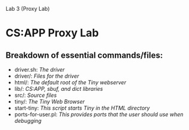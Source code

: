 Lab 3 (Proxy Lab)
# CS:APP Proxy Lab

## Breakdown of essential commands/files:
- driver.sh: *The driver*
- driver/: *Files for the driver*
- html/: *The default root of the Tiny webserver*
- lib/: *CS:APP, sbuf, and dict libraries*
- src/: *Source files*
- tiny/: *The Tiny Web Browser*
- start-tiny: *This script starts Tiny in the HTML directory*
- ports-for-user.pl: *This provides ports that the user should use when debugging*